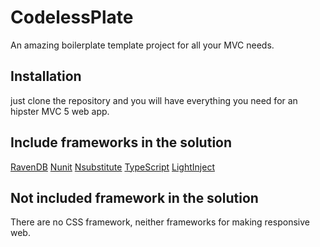 # CodelessPlate

An amazing boilerplate template project for all your MVC needs.

## Installation
just clone the repository and you will have everything you need for an hipster MVC 5 web app.

## Include frameworks in the solution

[RavenDB](http://ravendb.net/)
[Nunit](http://www.nunit.org/)
[Nsubstitute](http://nsubstitute.github.io/)
[TypeScript](http://www.typescriptlang.org/)
[LightInject](http://www.lightinject.net/) 

## Not included framework in the solution
There are no CSS framework, neither frameworks for making responsive web. 

